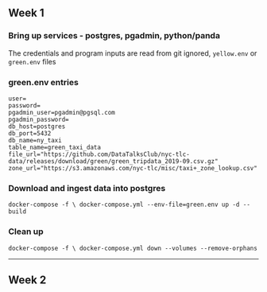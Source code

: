 ## Week 1

### Bring up services - postgres, pgadmin, python/panda
The credentials and program inputs are read from git ignored, `yellow.env` or `green.env` files

### green.env entries
```
user=
password=
pgadmin_user=pgadmin@pgsql.com
pgadmin_password=
db_host=postgres
db_port=5432
db_name=ny_taxi
table_name=green_taxi_data
file_url="https://github.com/DataTalksClub/nyc-tlc-data/releases/download/green/green_tripdata_2019-09.csv.gz"
zone_url="https://s3.amazonaws.com/nyc-tlc/misc/taxi+_zone_lookup.csv"
```

### Download and ingest data into postgres
```shell
docker-compose -f \ docker-compose.yml --env-file=green.env up -d --build
```

### Clean up
```shell
docker-compose -f \ docker-compose.yml down --volumes --remove-orphans
```
---

## Week 2

